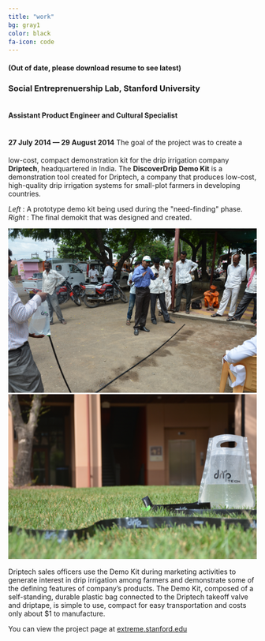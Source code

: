 ```yaml
---
title: "work"
bg: gray1
color: black
fa-icon: code
---
```


<!-- 	row big column, row small column, row full column
		use divs to make pictures of different sizes fit in one row	-->
<h4> (Out of date, please download resume to see latest) <h4>
<h3>Social Entreprenuership Lab, Stanford University</h3>

<h4 style="text-align:left;display:inline-block;">
Assistant Product Engineer and Cultural Specialist
</h4>
<h4 style="text-align:right;display:inline-block;">
27 July 2014 &mdash; 29 August 2014
</h4>
The goal of the project was to create a low-cost, compact demonstration kit for the drip irrigation company <strong>Driptech</strong>, headquartered in India. The <strong>DiscoverDrip Demo Kit</strong> is a demonstration tool created for Driptech, a company that produces low-cost, high-quality drip irrigation systems for small-plot farmers in developing countries.

*Left* : A prototype demo kit being used during the "need-finding" phase.
*Right* : The final demokit that was designed and created.

<div>
	<img class="row half column" src="img/portfolio/usage_2.png" alt="A Prototype being used" title="A Prototype Being Used"/>
	<img class="row half column"  src="img/portfolio/final_prototype.png" alt="Final Demo Kit" title="The Shipped Demo Kit"/>
</div>


Driptech sales officers use the Demo Kit during marketing activities to generate interest in drip irrigation among farmers and demonstrate some of the defining features of company’s products. The Demo Kit, composed of a self-standing, durable plastic bag connected to the Driptech takeoff valve and driptape, is simple to use, compact for easy transportation and costs only about $1 to manufacture. 

You can view the project page at <a href="http://extreme.stanford.edu/projects/discoverdrip" target="_blank">extreme.stanford.edu</a>

<!--*Bottom* : The team (from left to right) *Viraat, Kate and Gaurav*.

<img class="row full coloumn" src="img/portfolio/team1.png" alt="The Team" title="The Team"/>-->





